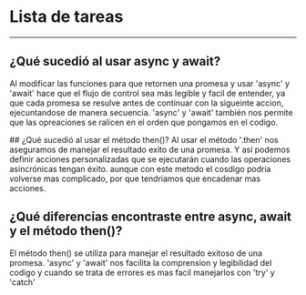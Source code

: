 # Lista de tareas
*** 


## ¿Qué sucedió al usar async y await?
Al modificar las funciones para que retornen una promesa y usar 'async' y 'await' hace que el flujo de control sea más legible y facil de entender, ya que cada promesa se resulve antes de continuar con la sigueinte accion, ejecuntandose de manera secuencia. 'async' y 'await' también nos permite que las opreaciones se ralicen en el orden que pongamos en el codigo. 

## ¿Qué sucedió al usar el método then()?
Al usar el método '.then' nos aseguramos de manejar el resultado exito de una promesa. Y así podemos definir acciones personalizadas que se ejecutarán cuando las operaciones asincrónicas tengan éxito. aunque con este metodo el cosdigo podria volverse mas complicado, por que tendriamos que encadenar mas acciones. 

## ¿Qué diferencias encontraste entre async, await y el método then()?
El método then() se utiliza para manejar el resultado exitoso de una promesa. 
'async' y 'await' nos facilita la comprension y legibilidad del codigo y cuando se trata de errores es mas facil manejarlos con 'try' y 'catch'
